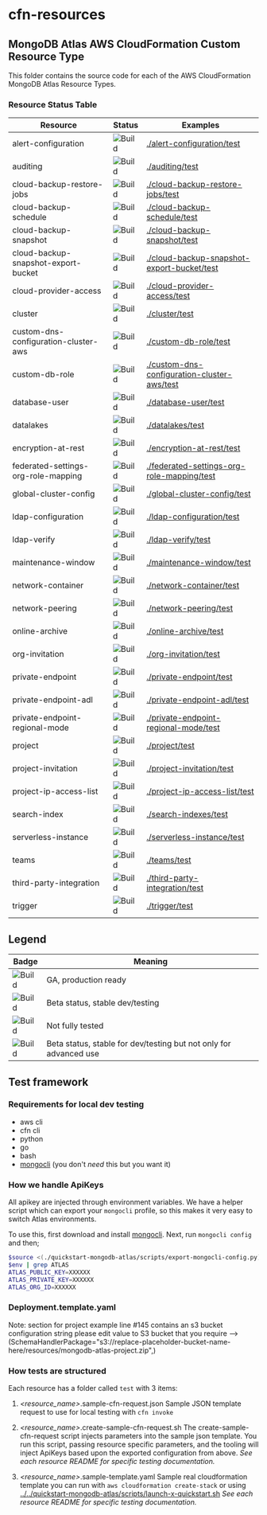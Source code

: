 # cfn-resources

## MongoDB Atlas AWS CloudFormation Custom Resource Type

This folder contains the source code for each of the AWS CloudFormation 
MongoDB Atlas Resource Types.

### Resource Status Table

| Resource                             | Status                                             | Examples                                                                                   |
|--------------------------------------|----------------------------------------------------|--------------------------------------------------------------------------------------------|
| alert-configuration                  | ![Build](https://img.shields.io/badge/Beta-yellow) | [./alert-configuration/test](./alert-configuration/test)                                   |
| auditing                             | ![Build](https://img.shields.io/badge/Beta-yellow) | [./auditing/test](./auditing/test)                                                         |
| cloud-backup-restore-jobs            | ![Build](https://img.shields.io/badge/Beta-yellow) | [./cloud-backup-restore-jobs/test](./cloud-backup-restore-jobs/test)                       |
| cloud-backup-schedule                | ![Build](https://img.shields.io/badge/Beta-yellow) | [./cloud-backup-schedule/test](./cloud-backup-schedule/test)                               |
| cloud-backup-snapshot                | ![Build](https://img.shields.io/badge/Beta-yellow) | [./cloud-backup-snapshot/test](./cloud-backup-snapshot/test)                               |
| cloud-backup-snapshot-export-bucket  | ![Build](https://img.shields.io/badge/Beta-yellow) | [./cloud-backup-snapshot-export-bucket/test](./cloud-backup-snapshot-export-bucket/test)   |
| cloud-provider-access                | ![Build](https://img.shields.io/badge/Beta-yellow) | [./cloud-provider-access/test](./cloud-provider-access/test)                               |
| cluster                              | ![Build](https://img.shields.io/badge/Beta-yellow) | [./cluster/test](./cluster/test)                                                           |
| custom-dns-configuration-cluster-aws | ![Build](https://img.shields.io/badge/Beta-yellow) | [./custom-db-role/test](./custom-db-role/test)                                             |
| custom-db-role                       | ![Build](https://img.shields.io/badge/Beta-yellow) | [./custom-dns-configuration-cluster-aws/test](./custom-dns-configuration-cluster-aws/test) |
| database-user                        | ![Build](https://img.shields.io/badge/Beta-yellow) | [./database-user/test](./database-user/test)                                               |
| datalakes                            | ![Build](https://img.shields.io/badge/Beta-yellow) | [./datalakes/test](./datalakes/test)                                                       |
| encryption-at-rest                   | ![Build](https://img.shields.io/badge/Beta-yellow) | [./encryption-at-rest/test](./encryption-at-rest/test)                                     |
| federated-settings-org-role-mapping  | ![Build](https://img.shields.io/badge/Beta-yellow) | [./federated-settings-org-role-mapping/test](./federated-settings-org-role-mapping/test)   |
| global-cluster-config                | ![Build](https://img.shields.io/badge/Beta-yellow) | [./global-cluster-config/test](./global-cluster-config/test)                               |
| ldap-configuration                   | ![Build](https://img.shields.io/badge/Beta-yellow) | [./ldap-configuration/test](./ldap-configuration/test)                                     |
| ldap-verify                          | ![Build](https://img.shields.io/badge/Beta-yellow) | [./ldap-verify/test](./ldap-verify/test)                                                   |
| maintenance-window                   | ![Build](https://img.shields.io/badge/Beta-yellow) | [./maintenance-window/test](./maintenance-window/test)                                     |
| network-container                    | ![Build](https://img.shields.io/badge/Beta-yellow) | [./network-container/test](./network-container/test)                                       |
| network-peering                      | ![Build](https://img.shields.io/badge/Beta-yellow) | [./network-peering/test](./network-peering/test)                                           |
| online-archive                       | ![Build](https://img.shields.io/badge/Beta-yellow) | [./online-archive/test](./online-archive/test)                                             |
| org-invitation                       | ![Build](https://img.shields.io/badge/Beta-yellow) | [./org-invitation/test](./org-invitation/test)                                             |
| private-endpoint                     | ![Build](https://img.shields.io/badge/Beta-yellow) | [./private-endpoint/test](./private-endpoint/test)                                         |
| private-endpoint-adl                 | ![Build](https://img.shields.io/badge/Beta-yellow) | [./private-endpoint-adl/test](./private-endpoint-adl/test)                                 |
| private-endpoint-regional-mode       | ![Build](https://img.shields.io/badge/Beta-yellow) | [./private-endpoint-regional-mode/test](./private-endpoint-regional-mode/test)             |
| project                              | ![Build](https://img.shields.io/badge/Beta-yellow) | [./project/test](./project/test)                                                           |
| project-invitation                   | ![Build](https://img.shields.io/badge/Beta-yellow) | [./project-invitation/test](./project-invitation/test)                                     |
| project-ip-access-list               | ![Build](https://img.shields.io/badge/Beta-yellow) | [./project-ip-access-list/test](./project-ip-access-list/test)                             |
| search-index                         | ![Build](https://img.shields.io/badge/Beta-yellow) | [./search-indexes/test](./search-indexes/test)                                             |
| serverless-instance                  | ![Build](https://img.shields.io/badge/Beta-yellow) | [./serverless-instance/test](./serverless-instance/test)                                   |
| teams                                | ![Build](https://img.shields.io/badge/Beta-yellow) | [./teams/test](./teams/test)                                                               |
| third-party-integration              | ![Build](https://img.shields.io/badge/Beta-yellow) | [./third-party-integration/test](./third-party-integration/test)                           |
| trigger                              | ![Build](https://img.shields.io/badge/Beta-yellow) | [./trigger/test](./trigger/test)                                                           |
Legend
---
| Badge | Meaning |
| --- | --- |
| ![Build](https://img.shields.io/badge/GA-green) | GA, production ready |
| ![Build](https://img.shields.io/badge/Beta-yellow) | Beta status, stable dev/testing |
| ![Build](https://img.shields.io/badge/Unstable-orange) | Not fully tested |
| ![Build](https://img.shields.io/badge/Beta-Admin-grey) | Beta status, stable for dev/testing but not only for advanced use |

## Test framework

### Requirements for local dev testing

* aws cli
* cfn cli
* python
* go
* bash
* [mongocli](https://github.com/mongodb/mongocli) (you don't *need* this but you want it)

### How we handle ApiKeys

All apikey are injected through environment variables. 
We have a helper script which can export your `mongocli` profile, so this makes it very easy to switch Atlas environments.

To use this, first download and install [mongocli](mongocli).
Next, run `mongocli config` and then;

```bash
$source <(./quickstart-mongodb-atlas/scripts/export-mongocli-config.py)
$env | grep ATLAS
ATLAS_PUBLIC_KEY=XXXXXX
ATLAS_PRIVATE_KEY=XXXXXX
ATLAS_ORG_ID=XXXXXX
```

### Deployment.template.yaml
Note: section for project example line #145 contains an s3 bucket  configuration string please edit value to S3 bucket that you require -->  (SchemaHandlerPackage="s3://replace-placeholder-bucket-name-here/resources/mongodb-atlas-project.zip",)

### How tests are structured

Each resource has a folder called `test` with 3 items:

1. *<resource_name>*.sample-cfn-request.json
        Sample JSON template request to use for local testing with `cfn invoke`

2. *<resource_name>*.create-sample-cfn-request.sh
        The create-sample-cfn-request script injects parameters into the sample json template. You run this script, passing resource specific parameters, and the tooling will inject ApiKeys based upon the exported configuration from above. 
        _See each resource README for specific testing documentation._

3. *<resource_name>*.sample-template.yaml
        Sample real cloudformation template you can run with `aws cloudformation create-stack` or using  [../../quickstart-mongodb-atlas/scripts/launch-x-quickstart.sh]( ../../quickstart-mongodb-atlas/scripts/launch-x-quickstart.sh) 
        _See each resource README for specific testing documentation._




